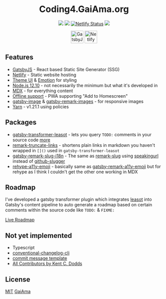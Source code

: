<!-- <h1 align="center"><a href="https://coding4.gaiama.org" title="GaiAma.org">Coding4.GaiAma.org</a></h1> -->
<h1 align="center">Coding4.GaiAma.org</h1>

<p align="center">
  <a href="https://donate.gaiama.org/" title="Donate to help us protect more rainforest from being destroyed"><img src="https://img.shields.io/badge/$-support-green.svg"></a>
  <a href="http://makeapullrequest.com/" title="PRs Welcome"><img src="https://img.shields.io/badge/PRs-welcome-brightgreen.svg"></a>
  <a href="https://www.netlify.com" title="Frontend hosted on Netlify"><img src="https://api.netlify.com/api/v1/badges/2f70a68f-3b42-44ca-8dbe-189f030dbd64/deploy-status" alt="Netlify Status"/></a>
  <a href="https://nodejs.org" title="Node.js 12.10"><img src="https://img.shields.io/badge/node.js-12.10-%23026e00.svg"/></a>
</p>

<p align="center">
  <a title="Static Site Generator: GatsbyJS" href="https://www.gatsbyjs.org" target="_blank"><img src="https://www.gaiama.org/gatsby_logo.svg" width="40" alt="GatsbyJS Logo"></a> <a title="Hoster: Netlify" href="https://www.netlify.com" target="_blank"><img src="https://www.gaiama.org/netlify_logo.svg" width="40" alt="Netlify Logo"></a>
</p>

## Features

- [GatsbyJS](https://www.gatsbyjs.org/) - React based Static Site Generator (SSG)
- [Netlify](https://www.netlify.com/) - Static website hosting
- [Theme UI](https://theme-ui.com/) & [Emotion](https://emotion.sh/) for styling
- [Node.js 12.10](https://nodejs.org/en/) - not necessarily the minimum but what it's developed in
- [MDX](https://www.gatsbyjs.org/docs/mdx/) - for everything content
- [Offline support](https://github.com/gatsbyjs/gatsby/tree/master/packages/gatsby-plugin-offline#readme) - PWA supporting "Add to Homescreen"
- [gatsby-image](https://github.com/gatsbyjs/gatsby/tree/master/packages/gatsby-image#readme) & [gatsby-remark-images](https://github.com/gatsbyjs/gatsby/tree/master/packages/gatsby-remark-images#readme) - for responsive images
- [Yarn](https://yarnpkg.com) - v1.21.1 using policies

## Packages

- [gatsby-transformer-leasot](packages/gatsby-transformer-leasot) - lets you query `TODO:` comments in your source code [more](#roadmap)
- [remark-truncate-links](packages/remark-truncate-links) - shortens plain links in markdown you haven't wrapped in `[]()` used in `gatsby-transformer-leasot`
- [gatsby-remark-slug-i18n](packages/gatsby-remark-slug-i18n) - The same as [remark-slug](https://github.com/remarkjs/remark-slug) using [speakingurl](https://github.com/pid/speakingurl) instead of [github-slugger](https://github.com/Flet/github-slugger)
- [rehype-a11y-emoji](packages/rehype-a11y-emoji) - basically same as [gatsby-remark-a11y-emoji](https://github.com/florianeckerstorfer/gatsby-remark-a11y-emoji) but for rehype as I think I couldn't get the other one working in MDX

## Roadmap

I've developed a gatsby transformer plugin which integrates [leasot](https://github.com/pgilad/leasot/) into Gatsby's content pipeline to auto generate a roadmap based on certain comments within the source code like `TODO:` & `FIXME:`

[Live Roadmap](https://coding4.gaiama.org/en/roadmap)

## Not yet implemented

- Typescript
- [conventional-changelog-cli](https://github.com/conventional-changelog/conventional-changelog)
- [commit message template](.github/commit_template)
- [All Contributors by Kent C. Dodds](https://github.com/kentcdodds/all-contributors)

## License

[MIT](LICENSE) [GaiAma](https://www.gaiama.org)
